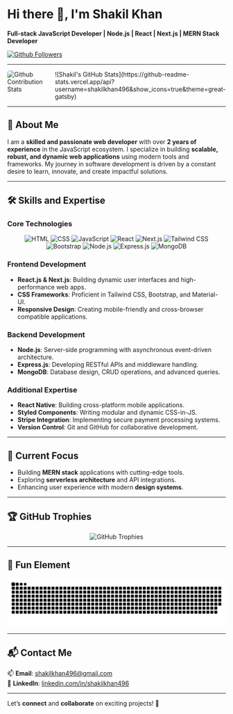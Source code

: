 # Hi there 👋, I'm Shakil Khan

**Full-stack JavaScript Developer | Node.js | React | Next.js | MERN Stack Developer**

[![Github Followers](https://img.shields.io/github/followers/shakilkhan496?label=Follow%20Me&style=social)](https://github.com/shakilkhan496)

---

<p style="display: flex; justify-content: space-around;">
<img style="border-radius: 5px; margin-bottom: 5px; background-color:'black'; width:300px" alt="Github Contribution Stats" src="https://github-contribution-stats.vercel.app/api/?username=shakilkhan496" />
![Shakil's GitHub Stats](https://github-readme-stats.vercel.app/api?username=shakilkhan496&show_icons=true&theme=great-gatsby)
</p>






---

## 🌟 About Me

I am a **skilled and passionate web developer** with over **2 years of experience** in the JavaScript ecosystem. I specialize in building **scalable, robust, and dynamic web applications** using modern tools and frameworks. My journey in software development is driven by a constant desire to learn, innovate, and create impactful solutions.

---

## 🛠️ Skills and Expertise

### **Core Technologies**

<p align="center">
  <img src="https://github.com/mir-hussain/mir-hussain/blob/main/images/icons/HTML.png" width="40" height="40" alt="HTML" />
  <img src="https://github.com/mir-hussain/mir-hussain/blob/main/images/icons/css.png" width="40" height="40" alt="CSS" />
  <img src="https://github.com/mir-hussain/mir-hussain/blob/main/images/icons/JavaScript.png" width="40" height="40" alt="JavaScript" />
  <img src="https://github.com/mir-hussain/mir-hussain/blob/main/images/icons/react.png" width="40" height="40" alt="React" />
  <img src="https://static-00.iconduck.com/assets.00/next-js-icon-2048x2048-5dqjgeku.png" width="40" height="40" alt="Next.js" />
  <img src="https://github.com/mir-hussain/mir-hussain/blob/main/images/icons/tailwind.png" width="40" height="40" alt="Tailwind CSS" />
  <img src="https://github.com/mir-hussain/mir-hussain/blob/main/images/icons/Bootsrap.png" width="40" height="40" alt="Bootstrap" />
  <img src="https://github.com/mir-hussain/mir-hussain/blob/main/images/icons/node.png" width="40" height="40" alt="Node.js" />
  <img src="https://github.com/mir-hussain/mir-hussain/blob/main/images/icons/express.png" width="40" height="40" alt="Express.js" />
  <img src="https://github.com/mir-hussain/mir-hussain/blob/main/images/icons/mongo.png" width="40" height="40" alt="MongoDB" />
</p>

### **Frontend Development**
- **React.js & Next.js**: Building dynamic user interfaces and high-performance web apps.
- **CSS Frameworks**: Proficient in Tailwind CSS, Bootstrap, and Material-UI.
- **Responsive Design**: Creating mobile-friendly and cross-browser compatible applications.

### **Backend Development**
- **Node.js**: Server-side programming with asynchronous event-driven architecture.
- **Express.js**: Developing RESTful APIs and middleware handling.
- **MongoDB**: Database design, CRUD operations, and advanced queries.

### **Additional Expertise**
- **React Native**: Building cross-platform mobile applications.
- **Styled Components**: Writing modular and dynamic CSS-in-JS.
- **Stripe Integration**: Implementing secure payment processing systems.
- **Version Control**: Git and GitHub for collaborative development.

---

## 🚀 Current Focus

- Building **MERN stack** applications with cutting-edge tools.
- Exploring **serverless architecture** and API integrations.
- Enhancing user experience with modern **design systems**.

---

## 🏆 GitHub Trophies

<p align="center">
  <img src="https://github-profile-trophy.vercel.app/?username=shakilkhan496&layout=compact&theme=algolia" alt="GitHub Trophies" />
</p>

---

## 🐍 Fun Element

<div align="center">
  <img src="https://github.com/1999AZZAR/1999AZZAR/blob/readme/resources/grid-snake.svg" alt="GitHub Snake Animation" />
</div>

---

## 📬 Contact Me

📫 **Email**: [shakilkhan496@gmail.com](mailto:shakilkhan496@gmail.com)  
💼 **LinkedIn**: [linkedin.com/in/shakilkhan496](https://linkedin.com/in/shakilkhan496)

---

Let’s **connect** and **collaborate** on exciting projects! 🚀
